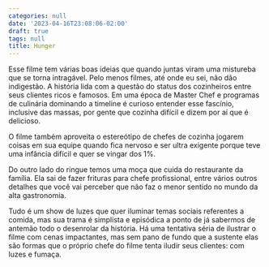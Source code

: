 ```yaml
---
categories: null
date: '2023-04-16T23:08:06-02:00'
draft: true
tags: null
title: Hunger
---
```


Esse filme tem várias boas ideias que quando juntas viram uma mistureba que se torna intragável. Pelo menos filmes, até onde eu sei, não dão indigestão. A história lida com a questão do status dos cozinheiros entre seus clientes ricos e famosos. Em uma época de Master Chef e programas de culinária dominando a timeline é curioso entender esse fascínio, inclusive das massas, por gente que cozinha difícil e dizem por aí que é delicioso.

O filme também aproveita o estereótipo de chefes de cozinha jogarem coisas em sua equipe quando fica nervoso e ser ultra exigente porque teve uma infância difícil e quer se vingar dos 1%.

Do outro lado do ringue temos uma moça que cuida do restaurante da família. Ela sai de fazer frituras para chefe profissional, entre vários outros detalhes que você vai perceber que não faz o menor sentido no mundo da alta gastronomia.

Tudo é um show de luzes que quer iluminar temas sociais referentes a comida, mas sua trama é simplista e episódica a ponto de já sabermos de antemão todo o desenrolar da história. Há uma tentativa séria de ilustrar o filme com cenas impactantes, mas sem pano de fundo que a sustente elas são formas que o próprio chefe do filme tenta iludir seus clientes: com luzes e fumaça.